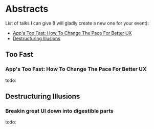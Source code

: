 # Abstracts

List of talks I can give (I will gladly create a new one for your event):
- [App's Too Fast: How To Change The Pace For Better UX](#too-fast)
- [Destructuring Illusions](#destructuring-illusions)

## Too Fast
### App's Too Fast: How To Change The Pace For Better UX
todo: 

## Destructuring Illusions
### Breakin great UI down into digestible parts
todo: 
